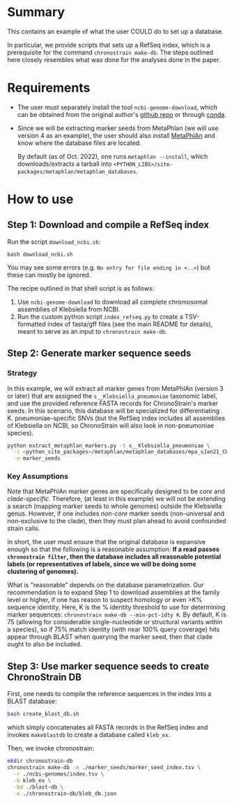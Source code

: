 # Summary

This contains an example of what the user COULD do to set up a database.

In particular, we provide scripts that sets up a RefSeq index, which is a prerequisite for the 
command `chronostrain make-db`.
The steps outlined here closely resembles what was done for the analyses done in the paper.

# Requirements
- The user must separately install the tool `ncbi-genome-download`, which can be obtained from the original
author's <a href="https://github.com/kblin/ncbi-genome-download">github repo</a> or through
<a href="https://anaconda.org/bioconda/ncbi-genome-download">conda</a>.
- Since we will be extracting marker seeds from MetaPhlan (we will use version 4 as an example), the user should
also install <a href="https://huttenhower.sph.harvard.edu/metaphlan/">MetaPhlAn</a> and know where the 
database files are located. 
  
    By default (as of Oct. 2022), one runs `metaphlan --install`, which downloads/extracts a tarball into 
    `<PYTHON_LIBS>/site-packages/metaphlan/metaphlan_databases`.
  

# How to use

## Step 1: Download and compile a RefSeq index
Run the script `download_ncbi.sh`:
```
bash download_ncbi.sh
```
You may see some errors (e.g. `No entry for file ending in <..>`) but these can mostly be ignored.

The recipe outlined in that shell script is as follows:
1. Use `ncbi-genome-download` to download all complete chromosomal assemblies of Klebsiella from NCBI.
2. Run the custom python script `index_refseq.py` to create a TSV-formatted index of fasta/gff files 
   (see the main README for details), meant to serve as an input to `chronostrain make-db`.
   
## Step 2: Generate marker sequence seeds

### Strategy
In this example, we will extract all marker genes from MetaPhlAn (version 3 or later) that are assigned the
`s__Klebsiella_pneumoniae` taxonomic label, and use the provided reference FASTA records for ChronoStrain's marker seeds.
In this scenario, this database will be specialized for differentiating K. pneumoniae-specific SNVs 
(but the RefSeq index includes all assemblies of Klebsiella on NCBI, so ChronoStrain will also look in non-pneumoniae species).

```bash
python extract_metaphlan_markers.py -t s__Klebsiella_pneumoniae \
  -i <python_site_packages>/metaphlan/metaphlan_databases/mpa_vJan21_CHOCOPhlAnSGB_202103.pkl \
  -o marker_seeds
```

### Key Assumptions
Note that MetaPhlAn marker genes are specifically designed to be *core* and *clade-specific*.
Therefore, (at least in this example) we will not be extending a search (mapping marker seeds to whole genomes) outside
the Klebsiella genus.
However, if one includes *non-core* marker seeds (non-universal and non-exclusive to the clade), then they must plan 
ahead to avoid confounded strain calls.

In short, the user must ensure that the original database is expansive enough so that the following is a reasonable assumption:
**If a read passes `chronostrain filter`, then the database includes all reasonable potential labels (or 
representatives of labels, since we will be doing some clustering of genomes).**

What is "reasonable" depends on the database parametrization.
Our recommendation is to expand Step 1 to download assemblies at the family level or higher, if one has reason to suspect
homology or even >K% sequence identity.
Here, K is the % identity threshold to use for determining marker sequences:
`chronostrain make-db --min-pct-idty K`.
By default, K is 75 (allowing for considerable single-nucleotide or structural variants within a species), so if 75% match identity (with near 100% query coverage) hits appear through BLAST when querying 
the marker seed, then that clade ought to also be included.

## Step 3: Use marker sequence seeds to create ChronoStrain DB

First, one needs to compile the reference sequences in the index into a BLAST database:
```bash
bash create_blast_db.sh
```
which simply concatenates all FASTA records in the RefSeq index and invokes `makeblastdb` to create
a database called `kleb_ex`.

Then, we invoke chronostrain:
```bash
mkdir chronostrain-db
chronostrain make-db -m ./marker_seeds/marker_seed_index.tsv \
  -r ./ncbi-genomes/index.tsv \
  -b kleb_ex \
  -bd ./blast-db \
  -o ./chronostrain-db/kleb_db.json
```
